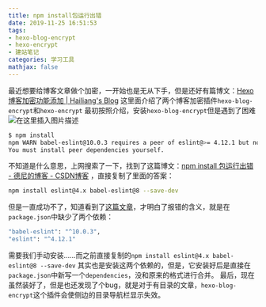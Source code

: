 ```yaml
---
title: npm install包运行出错
date: 2019-11-25 16:51:53
tags:
- hexo-blog-encrypt
- hexo-encrypt
- 建站笔记
categories: 学习工具
mathjax: false
---
```


最近想要给博客文章做个加密，一开始也是无从下手，但是还好有篇博文：[Hexo 博客加密功能添加 | Hailiang's Blog](http://zhailiange.com/2017/07/06/hexo-encrypt/)
这里面介绍了两个博客加密插件`hexo-blog-encrypt`和`hexo-encrypt`
最初按照介绍，安装`hexo-blog-encrypt`但是遇到了困难
![在这里插入图片描述](https://img-blog.csdnimg.cn/20191123211617597.png)
```bash
$ npm install
npm WARN babel-eslint@10.0.3 requires a peer of eslint@>= 4.12.1 but none is installed.
You must install peer dependencies yourself.
```
不知道是什么意思，上网搜索了一下，找到了这篇博文：[npm install 包运行出错 - 德尼的博客 - CSDN博客](https://blog.csdn.net/qq_43153418/article/details/88380082) ，直接复制了里面的答案：

```bash
npm install eslint@4.x babel-eslint@8 --save-dev
```
但是一直成功不了，知道看到了[这篇文章](https://blog.csdn.net/qq_37336604/article/details/80359808)，才明白了报错的含义，就是在`package.json`中缺少了两个依赖：
```bash
"babel-eslint": "^10.0.3",
"eslint": "^4.12.1"
```
需要我们手动安装……而之前直接复制的`npm install eslint@4.x babel-eslint@8 --save-dev`
其实也是安装这两个依赖的，但是，它安装好后是直接在`package.json`中新写一个`dependencies`，没和原来的格式进行合并。
最后，现在虽然装好了，但是也还发现了个bug，就是对于有目录的文章，`hexo-blog-encrypt`这个插件会使侧边的目录导航栏显示失效。